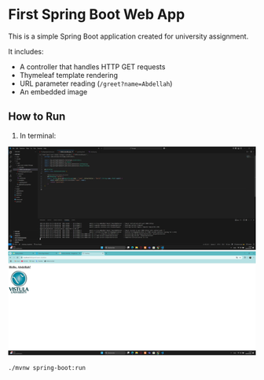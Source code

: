 # First Spring Boot Web App

This is a simple Spring Boot application created for university assignment.

It includes:
- A controller that handles HTTP GET requests
- Thymeleaf template rendering
- URL parameter reading (`/greet?name=Abdellah`)
- An embedded image

## How to Run

1. In terminal:

![img](./screenshots/code.png)
![img](./screenshots/frontend.png)

```bash
./mvnw spring-boot:run
